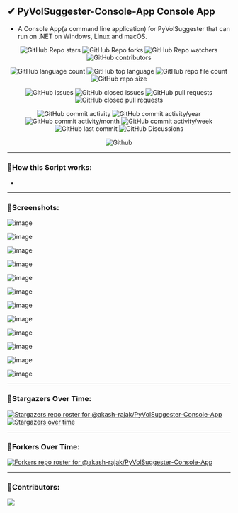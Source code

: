 ## ✔ PyVolSuggester-Console-App Console App
- A Console App(a command line application) for PyVolSuggester that can run on .NET on Windows, Linux and macOS.


<p align = "center">
	<img src = "https://img.shields.io/github/stars/akash-rajak/PyVolSuggester-Console-App?style=social", alt = "GitHub Repo stars">
	<img src = "https://img.shields.io/github/forks/akash-rajak/PyVolSuggester-Console-App?style=social", alt = "GitHub Repo forks">
	<img src = "https://img.shields.io/github/watchers/akash-rajak/PyVolSuggester-Console-App?style=social", alt = "GitHub Repo watchers">
	<img src = "https://img.shields.io/github/contributors/akash-rajak/PyVolSuggester-Console-App?style=social", alt = "GitHub contributors">
</p>
<p align = "center">
	<img src = "https://img.shields.io/github/languages/count/akash-rajak/PyVolSuggester-Console-App?style=social", alt = "GitHub language count">
	<img src = "https://img.shields.io/github/languages/top/akash-rajak/PyVolSuggester-Console-App?style=social", alt = "GitHub top language">
	<img src = "https://img.shields.io/github/directory-file-count/akash-rajak/PyVolSuggester-Console-App?style=social", alt = "GitHub repo file count">
	<img src = "https://img.shields.io/github/repo-size/akash-rajak/PyVolSuggester-Console-App?style=social", alt = "GitHub repo size">
</p>
<p align = "center">
	<img src = "https://img.shields.io/github/issues/akash-rajak/PyVolSuggester-Console-App", alt = "GitHub issues">
	<img src = "https://img.shields.io/github/issues-closed/akash-rajak/PyVolSuggester-Console-App", alt = "GitHub closed issues">
	<img src = "https://img.shields.io/github/issues-pr/akash-rajak/PyVolSuggester-Console-App", alt = "GitHub pull requests">
	<img src = "https://img.shields.io/github/issues-pr-closed/akash-rajak/PyVolSuggester-Console-App", alt = "GitHub closed pull requests">
</p>
<p align = "center">
	<img src = "https://img.shields.io/github/commit-activity/t/akash-rajak/PyVolSuggester-Console-App", alt = "GitHub commit activity">
	<img src = "https://img.shields.io/github/commit-activity/y/akash-rajak/PyVolSuggester-Console-App", alt = "GitHub commit activity/year">
	<img src = "https://img.shields.io/github/commit-activity/m/akash-rajak/PyVolSuggester-Console-App", alt = "GitHub commit activity/month">
	<img src = "https://img.shields.io/github/commit-activity/w/akash-rajak/PyVolSuggester-Console-App", alt = "GitHub commit activity/week">
	<img src = "https://img.shields.io/github/last-commit/akash-rajak/PyVolSuggester-Console-App", alt = "GitHub last commit">
	<img src = "https://img.shields.io/github/discussions/akash-rajak/PyVolSuggester-Console-App", alt = "GitHub Discussions">
</p>
<p align = "center">
	<img src = "https://img.shields.io/github/license/akash-rajak/PyVolSuggester-Console-App", alt = "Github">
</p>


****

### 📌How this Script works:
- 

****

### 📌Screenshots:

![image](https://github.com/akash-rajak/PyVolSuggester-Console-App/assets/57003737/1df6598f-bf6e-4301-81d6-4ff34241fbda)

![image](https://github.com/akash-rajak/PyVolSuggester-Console-App/assets/57003737/ef8e331e-a3a3-4bcc-9cde-d3ddc4f1ed96)

![image](https://github.com/akash-rajak/PyVolSuggester-Console-App/assets/57003737/d4ac6849-978b-45c1-ab98-daccf3302020)

![image](https://github.com/akash-rajak/PyVolSuggester-Console-App/assets/57003737/8218a50c-6c75-4ca4-a386-d4f1b616f5ee)

![image](https://github.com/akash-rajak/PyVolSuggester-Console-App/assets/57003737/88e2386e-9152-49a6-b2df-338572f1c9fb)

![image](https://github.com/akash-rajak/PyVolSuggester-Console-App/assets/57003737/fa24ba04-6764-44a2-8f3c-ba3f415ccfdf)

![image](https://github.com/akash-rajak/PyVolSuggester-Console-App/assets/57003737/8845b1fc-2eb1-4406-b4c7-d8594b84af9f)

![image](https://github.com/akash-rajak/PyVolSuggester-Console-App/assets/57003737/6a7b072c-c078-4695-ab0a-5a5fcd36c313)

![image](https://github.com/akash-rajak/PyVolSuggester-Console-App/assets/57003737/05261479-59ac-4b0d-b9f6-db5cc235a14b)

![image](https://github.com/akash-rajak/PyVolSuggester-Console-App/assets/57003737/59c5480e-3f99-4ac5-9607-6b87c7787f96)

![image](https://github.com/akash-rajak/PyVolSuggester-Console-App/assets/57003737/b6858dbb-bf0e-432e-ae4d-83d7a52dd9a7)

![image](https://github.com/akash-rajak/PyVolSuggester-Console-App/assets/57003737/7967f8c5-26db-4069-bdf4-5fc58ca0a50e)

****

### 🌟Stargazers Over Time:
[![Stargazers repo roster for @akash-rajak/PyVolSuggester-Console-App](https://reporoster.com/stars/akash-rajak/PyVolSuggester-Console-App)](https://github.com/akash-rajak/PyVolSuggester-Console-App/stargazers)
[![Stargazers over time](https://starchart.cc/akash-rajak/PyVolSuggester-Console-App.svg)](https://starchart.cc/akash-rajak/PyVolSuggester-Console-App)

****

### 🌟Forkers Over Time:
[![Forkers repo roster for @akash-rajak/PyVolSuggester-Console-App](https://reporoster.com/forks/akash-rajak/PyVolSuggester-Console-App)](https://github.com/akash-rajak/PyVolSuggester-Console-App/network/members)

****

### 📌Contributors:
<a href="https://github.com/akash-rajak/PyVolSuggester-Console-App/graphs/contributors">
  <img src="https://contrib.rocks/image?repo=akash-rajak/PyVolSuggester-Console-App" />
</a>
